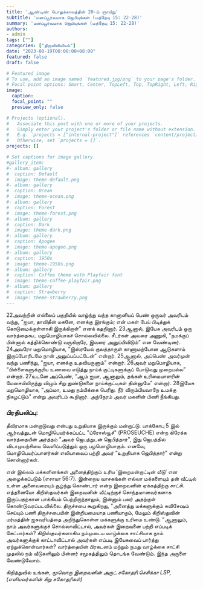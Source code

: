 ```yaml
---
title: 'ஆண்டிண் பொதுக்காலத்தின் 20-ம் ஞாயிறு'
subtitle: 'மனப்பூர்வமாக ஜெபியுங்கள் (மத்தேயு 15: 22-28)'
summary: 'மனப்பூர்வமாக ஜெபியுங்கள் (மத்தேயு 15: 22-28)'
authors:
- admin
tags: [""]
categories: ["திருவிவிலியம்"]
date: "2023-08-19T00:00:00+08:00"
featured: false
draft: false

# Featured image
# To use, add an image named `featured.jpg/png` to your page's folder.
# Focal point options: Smart, Center, TopLeft, Top, TopRight, Left, Right, BottomLeft, Bottom, BottomRight
image:
  caption:
  focal_point: ""
  preview_only: false

# Projects (optional).
#   Associate this post with one or more of your projects.
#   Simply enter your project's folder or file name without extension.
#   E.g. `projects = ["internal-project"]` references `content/project/deep-learning/index.md`.
#   Otherwise, set `projects = []`.
projects: []

# Set captions for image gallery.
#gallery_item:
#- album: gallery
#  caption: Default
#  image: theme-default.png
#- album: gallery
#  caption: Ocean
#  image: theme-ocean.png
#- album: gallery
#  caption: Forest
#  image: theme-forest.png
#- album: gallery
#  caption: Dark
#  image: theme-dark.png
#- album: gallery
#  caption: Apogee
#  image: theme-apogee.png
#- album: gallery
#  caption: 1950s
#  image: theme-1950s.png
#- album: gallery
#  caption: Coffee theme with Playfair font
#  image: theme-coffee-playfair.png
#- album: gallery
#  caption: Strawberry
#  image: theme-strawberry.png
---
```

22அவற்றின் எல்லைப் பகுதியில் வாழ்ந்து வந்த கானானியப் பெண் ஒருவர் அவரிடம் வந்து, “ஐயா, தாவிதீன் மகனே, எனக்கு இரங்கும்; என் மகள் பேய் பிடித்துக் கொடுமைக்குள்ளாகி இருக்கிறாள்” எனக் கதறினார். 23ஆனால், இயேசு அவரிடம் ஒரு வார்த்தைகூட மறுமொழியாகச் சொல்லவில்லை. சீடர்கள் அவரை அணுகி, “நமக்குப் பின்னால் கத்திக்கொண்டு வருகிறாரே, இவரை அனுப்பிவிடும்” என வேண்டினர். 24அவரோ மறுமொழியாக, “இஸ்ரயேல் குலத்தாருள் காணாமற்போன ஆடுகளாய் இருப்போரிடமே நான் அனுப்பப்பட்டேன்” என்றார். 25ஆனால், அப்பெண் அவர்முன் வந்து பணிந்து, “ஐயா, எனக்கு உதவியருளும்” என்றார். 26அவர் மறுமொழியாக, “பிள்ளைகளுக்குரிய உணவை எடுத்து நாய்க் குட்டிகளுக்குப் போடுவது முறையல்ல” என்றார். 27உடனே அப்பெண், “ஆம் ஐயா, ஆனாலும், தங்கள் உரிமையாளரின் மேசையிலிருந்து விழும் சிறு துண்டுகளை நாய்க்குட்டிகள் தின்னுமே” என்றார். 28இயேசு மறுமொழியாக, “அம்மா, உமது நம்பிக்கை பெரிது. நீர் விரும்பியவாறே உமக்கு நிகழட்டும்” என்று அவரிடம் கூறினார். அந்நேரம் அவர் மகளின் பிணி நீங்கியது.

### பிரதிபலிப்பு:
தீவிரமாக மன்றாடுவது என்பது உறுதியாக இருக்கும் மன்றாட்டு. யாக்கோபு 5 இல் ஆர்வத்துடன் மொழிபெயர்க்கப்பட்ட "ப்ரோஸ்யூச்" (PROSEUCHE) என்ற கிரேக்க வார்த்தையின் அர்த்தம் "அவர் ஜெபத்துடன் ஜெபித்தார்", இது ஜெபத்தில் விடாமுயற்சியை வெளிப்படுத்தும் ஒரு பழமொழியாகும். எனவே, மொழிபெயர்ப்பாளர்கள் எலியாவைப் பற்றி அவர் “உறுதியாக ஜெபித்தார்” என்று சொன்னார்கள். 

என் இல்லம் மக்களினங்கள் அனைத்திற்கும் உரிய ‘இறைமன்றாட்டின் வீடு’ என அழைக்கப்படும் (எசாயா 56:7). இன்றைய வாசகங்கள் எல்லா மக்களையும் தன் வீட்டில் உள்ள அனைவரையும் சூழ்ந்து கொண்டார் என்ற இறைவனின் ஏக்கத்திற்கு சாட்சி. எத்தனையோ கிறிஸ்தவர்கள் இறைவனின் வீட்டிற்குச் சொந்தமானவர்களாக இருப்பதற்கான பாக்கியம் பெற்றிருந்தாலும், இன்னும் பலர் அதற்குள் கொண்டுவரப்படவில்லை. திருச்சபை கூறுகிறது, "அனைத்து மக்களுக்கும் சுவிசேஷம் செய்யும் பணி திருச்சபையின் இன்றியமையாத பணியாகும், மேலும் கிறிஸ்துவின் மர்மத்தின் ஐசுவரியத்தை அறிந்துகொள்ள மக்களுக்கு உரிமை உண்டு. “ஆனாலும், நாம் அவர்களுக்குச் சொல்லாவிட்டால், அவர்கள் இறைவனை பற்றி எப்படிக் கேட்பார்கள்? கிறிஸ்தவர்களாகிய நம்முடைய வாழ்க்கை சாட்சியாக நாம் அவர்களுக்குக் காட்டாவிட்டால் அவர்கள் எப்படி இயேசுவைப் பார்த்து ஏற்றுக்கொள்வார்கள்? வார்த்தையின் பிரகடனம் மற்றும் நமது வாழ்க்கை சாட்சி முதலில் நம் வீடுகளிலும் பின்னர் சமூகத்திலும் தொடங்க வேண்டும். இந்த அருளை வேண்டுவோம்.

கிறித்துவில் உங்கள்,
_மூவொரு இறைவனின் அருட்.சகோதரி.செசிக்கா LSP, (எளியவர்களின் சிறு சகோதரிகள்)_
